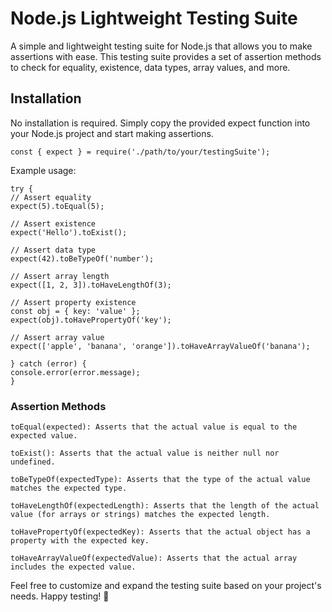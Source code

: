 # Node.js Lightweight Testing Suite

A simple and lightweight testing suite for Node.js that allows you to make assertions with ease. This testing suite provides a set of assertion methods to check for equality, existence, data types, array values, and more.

## Installation

No installation is required. Simply copy the provided expect function into your Node.js project and start making assertions.

    const { expect } = require('./path/to/your/testingSuite');

Example usage:

    try {
    // Assert equality
    expect(5).toEqual(5);
    
    // Assert existence
    expect('Hello').toExist();

    // Assert data type
    expect(42).toBeTypeOf('number');

    // Assert array length
    expect([1, 2, 3]).toHaveLengthOf(3);

    // Assert property existence
    const obj = { key: 'value' };
    expect(obj).toHavePropertyOf('key');

    // Assert array value
    expect(['apple', 'banana', 'orange']).toHaveArrayValueOf('banana');
    
    } catch (error) {
    console.error(error.message);
    }

### Assertion Methods

    toEqual(expected): Asserts that the actual value is equal to the expected value.

    toExist(): Asserts that the actual value is neither null nor undefined.

    toBeTypeOf(expectedType): Asserts that the type of the actual value matches the expected type.

    toHaveLengthOf(expectedLength): Asserts that the length of the actual value (for arrays or strings) matches the expected length.

    toHavePropertyOf(expectedKey): Asserts that the actual object has a property with the expected key.

    toHaveArrayValueOf(expectedValue): Asserts that the actual array includes the expected value.

Feel free to customize and expand the testing suite based on your project's needs. Happy testing! 🚀
